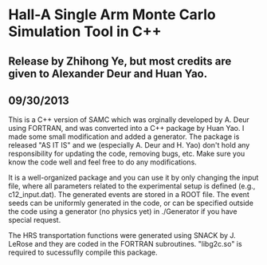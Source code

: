 #        Hall-A Single Arm Monte Carlo Simulation Tool in C++   

## Release by Zhihong Ye, but most credits are given to Alexander Deur and Huan Yao. 
##  09/30/2013                                                                           
 
 This is a C++ version of SAMC which was orginally developed by A. Deur using FORTRAN,
 and was converted into a C++ package by Huan Yao. I made some small modification and added a generator. 
 The package is released "AS IT IS" and we (especially A. Deur and H. Yao) don't hold any responsibility 
 for updating the code, removing bugs, etc. Make sure you know the code well and feel free to do any 
 modifications. 

 It is a well-organized package and you can use it by only changing the input file, where all parameters
 related to the experimental setup is defined (e.g., c12_input.dat). The generated events are stored in 
 a ROOT file. The event seeds can be uniformly generated in the code, or can be specified outside the code 
 using a generator (no physics yet) in ./Generator if you have special request.
  
 The HRS transportation functions were generated using SNACK by J. LeRose and they are coded in the 
 FORTRAN subroutines. "libg2c.so" is required to sucessuflly compile this package.

